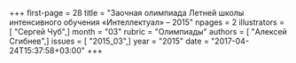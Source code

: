 +++
first-page = 28
title = "Заочная олимпиада Летней школы интенсивного обучения «Интеллектуал» – 2015"
npages = 2
illustrators = [ "Сергей Чуб",]
month = "03"
rubric = "Олимпиады"
authors = [ "Алексей Сгибнев",]
issues = [ "2015_03",]
year = "2015"
date = "2017-04-24T15:37:58+03:00"
+++
